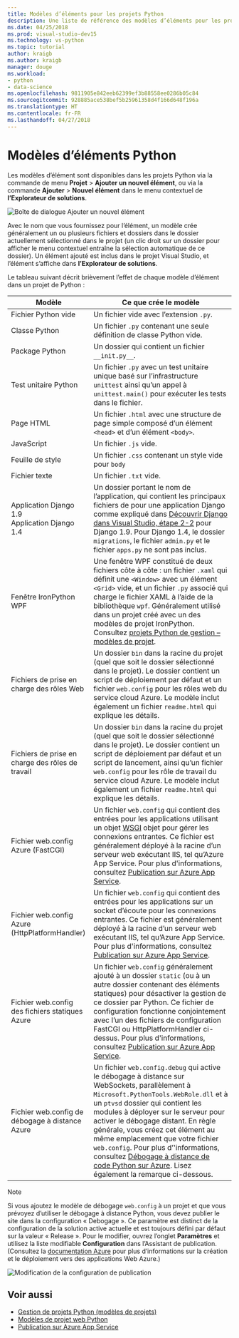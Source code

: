 ```yaml
---
title: Modèles d’éléments pour les projets Python
description: Une liste de référence des modèles d’éléments pour les projets Python qui sont disponibles via la fonction Ajouter > Nouvel élément de boîte de dialogue dans Visual Studio.
ms.date: 04/25/2018
ms.prod: visual-studio-dev15
ms.technology: vs-python
ms.topic: tutorial
author: kraigb
ms.author: kraigb
manager: douge
ms.workload:
- python
- data-science
ms.openlocfilehash: 9811905e842eeb62399ef3b88558ee0286b05c84
ms.sourcegitcommit: 928885ace538bef5b25961358d4f166d648f196a
ms.translationtype: HT
ms.contentlocale: fr-FR
ms.lasthandoff: 04/27/2018
---
```

# <a name="python-item-templates"></a>Modèles d’éléments Python

Les modèles d’élément sont disponibles dans les projets Python via la commande de menu **Projet** > **Ajouter un nouvel élément**, ou via la commande **Ajouter** > **Nouvel élément** dans le menu contextuel de **l’Explorateur de solutions**.

![Boîte de dialogue Ajouter un nouvel élément](media/project-item-templates.png)

Avec le nom que vous fournissez pour l’élément, un modèle crée généralement un ou plusieurs fichiers et dossiers dans le dossier actuellement sélectionné dans le projet (un clic droit sur un dossier pour afficher le menu contextuel entraîne la sélection automatique de ce dossier). Un élément ajouté est inclus dans le projet Visual Studio, et l’élément s’affiche dans **l’Explorateur de solutions**.

Le tableau suivant décrit brièvement l’effet de chaque modèle d’élément dans un projet de Python :

| Modèle | Ce que crée le modèle |
| --- | --- |
| Fichier Python vide | Un fichier vide avec l’extension `.py`. |
| Classe Python | Un fichier `.py` contenant une seule définition de classe Python vide. |
| Package Python | Un dossier qui contient un fichier `__init.py__`. |
| Test unitaire Python | Un fichier `.py` avec un test unitaire unique basé sur l’infrastructure `unittest` ainsi qu’un appel à `unittest.main()` pour exécuter les tests dans le fichier. |
| Page HTML | Un fichier `.html` avec une structure de page simple composé d’un élément `<head>` et d’un élément `<body>`. |
| JavaScript | Un fichier `.js` vide. |
| Feuille de style | Un fichier `.css` contenant un style vide pour `body` |
| Fichier texte | Un fichier `.txt` vide. |
| Application Django 1.9<br/>Application Django 1.4 | Un dossier portant le nom de l’application, qui contient les principaux fichiers de pour une application Django comme expliqué dans [Découvrir Django dans Visual Studio, étape 2-2](learn-django-in-visual-studio-step-02-create-an-app.md#step-2-1-create-an-app-with-a-default-structure) pour Django 1.9. Pour Django 1.4, le dossier `migrations`, le fichier `admin.py` et le fichier `apps.py` ne sont pas inclus. |
| Fenêtre IronPython WPF | Une fenêtre WPF constitué de deux fichiers côte à côte : un fichier `.xaml` qui définit une `<Window>` avec un élément `<Grid>` vide, et un fichier `.py` associé qui charge le fichier XAML à l’aide de la bibliothèque `wpf`. Généralement utilisé dans un projet créé avec un des modèles de projet IronPython. Consultez [projets Python de gestion – modèles de projet](managing-python-projects-in-visual-studio.md#project-templates). |
| Fichiers de prise en charge des rôles Web | Un dossier `bin` dans la racine du projet (quel que soit le dossier sélectionné dans le projet). Le dossier contient un script de déploiement par défaut et un fichier `web.config` pour les rôles web du service cloud Azure. Le modèle inclut également un fichier `readme.html` qui explique les détails. |
| Fichiers de prise en charge des rôles de travail | Un dossier `bin` dans la racine du projet (quel que soit le dossier sélectionné dans le projet). Le dossier contient un script de déploiement par défaut et un script de lancement, ainsi qu’un fichier `web.config` pour les rôle de travail du service cloud Azure. Le modèle inclut également un fichier `readme.html` qui explique les détails. |
| Fichier web.config Azure (FastCGI) | Un fichier `web.config` qui contient des entrées pour les applications utilisant un objet [WSGI](https://wsgi.readthedocs.io/en/latest/) objet pour gérer les connexions entrantes. Ce fichier est généralement déployé à la racine d’un serveur web exécutant IIS, tel qu’Azure App Service. Pour plus d'informations, consultez [Publication sur Azure App Service](publishing-python-web-applications-to-azure-from-visual-studio.md). |
| Fichier web.config Azure (HttpPlatformHandler) | Un fichier `web.config` qui contient des entrées pour les applications sur un socket d’écoute pour les connexions entrantes. Ce fichier est généralement déployé à la racine d’un serveur web exécutant IIS, tel qu’Azure App Service. Pour plus d'informations, consultez [Publication sur Azure App Service](publishing-python-web-applications-to-azure-from-visual-studio.md). |
| Fichier web.config des fichiers statiques Azure | Un fichier `web.config` généralement ajouté à un dossier `static` (ou à un autre dossier contenant des éléments statiques) pour désactiver la gestion de ce dossier par Python. Ce fichier de configuration fonctionne conjointement avec l’un des fichiers de configuration FastCGI ou HttpPlatformHandler ci-dessus. Pour plus d'informations, consultez [Publication sur Azure App Service](publishing-python-web-applications-to-azure-from-visual-studio.md). |
| Fichier web.config de débogage à distance Azure | Un fichier `web.config.debug` qui active le débogage à distance sur WebSockets, parallèlement à `Microsoft.PythonTools.WebRole.dll` et à un `ptvsd` dossier qui contient les modules à déployer sur le serveur pour activer le débogage distant. En règle générale, vous créez cet élément au même emplacement que votre fichier `web.config`. Pour plus d’'informations, consultez [Débogage à distance de code Python sur Azure](debugging-remote-python-code-on-azure.md). Lisez également la remarque ci-dessous. |

> [!Note]
> Si vous ajoutez le modèle de débogage `web.config` à un projet et que vous prévoyez d’utiliser le débogage à distance Python, vous devez publier le site dans la configuration « Debogage ». Ce paramètre est distinct de la configuration de la solution active actuelle et est toujours défini par défaut sur la valeur « Release ». Pour le modifier, ouvrez l’onglet **Paramètres** et utilisez la liste modifiable **Configuration** dans l’Assistant de publication. (Consultez la [documentation Azure](https://azure.microsoft.com/develop/python/) pour plus d’informations sur la création et le déploiement vers des applications Web Azure.)
>
> ![Modification de la configuration de publication](media/template-web-publish-config.png)

## <a name="see-also"></a>Voir aussi

- [Gestion de projets Python (modèles de projets)](managing-python-projects-in-visual-studio.md#project-templates)
- [Modèles de projet web Python](python-web-application-project-templates.md)
- [Publication sur Azure App Service](publishing-python-web-applications-to-azure-from-visual-studio.md)